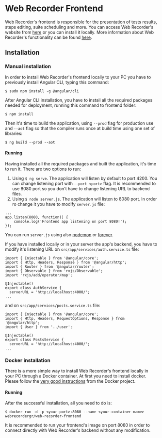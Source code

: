 # Web Recorder Frontend

Web Recorder's frontend is responsible for the presentation of tests results, steps editing, suite scheduling and more. You can access Web Recorder's website from [here](http://snf-766614.vm.okeanos.grnet.gr:8080) or you can install it locally. More information about Web Recorder's functionality can be found [here](http://snf-766614.vm.okeanos.grnet.gr:8080/documentation).

## Installation
### Manual installation
In order to install Web Recorder's frontend locally to your PC you have to previously install Angular CLI, typing this command:
```
$ sudo npm install -g @angular/cli
```

After Angular CLI installation, you have to install all the required packages needed for deployment, running this command to frontend folder:
```
$ npm install
```

Then it's time to build the application, using `--prod` flag for production use and `--aot` flag so that the compiler runs once at build time using one set of libraries:
```
$ ng build --prod --aot
```

#### Running
Having installed all the required packages and built the application, it's time to run it. There are two options to run:
1) Using `$ ng serve`. The application will listen by default to port 4200. You can change listening port with `--port <port>` flag. It is recommended to use 8080 port so you don't have to change listening URL to backend files.
2) Using `$ node server.js`. The application will listen to 8080 port. In order ro change it you have to modify `server.js` file:
```
...
app.listen(8080, function() {
    console.log('Frontend app listening on port 8080!');
});
```

You can run `server.js` using also [nodemon][nodemon] or [forever][forever].

[nodemon]: https://github.com/remy/nodemon
[forever]: https://www.npmjs.com/package/forever

If you have installed locally or in your server the app's backend, you have to modify it's listening URL on `src/app/services/auth.service.ts` file:
```
import { Injectable } from '@angular/core';
import { Http, Headers, Response } from '@angular/http';
import { Router } from '@angular/router';
import { Observable } from 'rxjs/Observable';
import 'rxjs/add/operator/map';

@Injectable()
export class AuthService {
  serverURL = 'http://localhost:4000/';
...
```
and on `src/app/services/posts.service.ts` file:
```
import { Injectable } from '@angular/core';
import { Http, Headers, RequestOptions, Response } from '@angular/http';
import { User } from '../user';

@Injectable()
export class PostsService {
  serverURL = 'http://localhost:4000/';
...
```

### Docker installation
There is a more simple way to install Web Recorder's frontend locally in your PC through a Docker container. At first you need to install docker. Please follow the [very good instructions](https://docs.docker.com/engine/installation/) from the Docker project.

#### Running
After the successful installation, all you need to do is:
```
$ docker run -d -p <your-port>:8080 --name <your-container-name> webrecordergr/web-recorder-frontend
```

It is recommended to run your frontend's image on port 8080 in order to connect directly with Web Recorder's backend without any modification.
